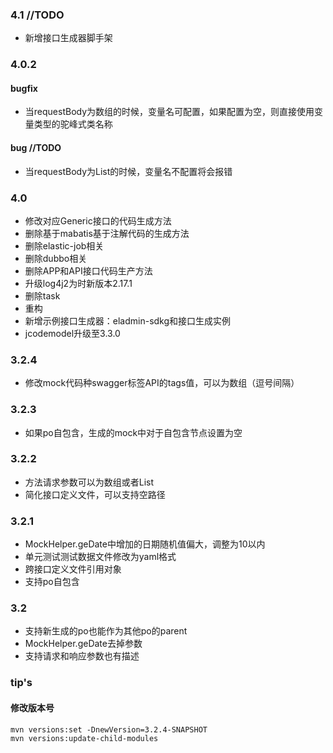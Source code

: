 ### 4.1 //TODO
- 新增接口生成器脚手架


### 4.0.2
#### bugfix
- 当requestBody为数组的时候，变量名可配置，如果配置为空，则直接使用变量类型的驼峰式类名称

#### bug //TODO
- 当requestBody为List的时候，变量名不配置将会报错

### 4.0
- 修改对应Generic接口的代码生成方法
- 删除基于mabatis基于注解代码的生成方法
- 删除elastic-job相关
- 删除dubbo相关
- 删除APP和API接口代码生产方法
- 升级log4j2为时新版本2.17.1
- 删除task
- 重构
- 新增示例接口生成器：eladmin-sdkg和接口生成实例
- jcodemodel升级至3.3.0

### 3.2.4
- 修改mock代码种swagger标签API的tags值，可以为数组（逗号间隔）
### 3.2.3
- 如果po自包含，生成的mock中对于自包含节点设置为空

### 3.2.2
- 方法请求参数可以为数组或者List
- 简化接口定义文件，可以支持空路径


### 3.2.1
- MockHelper.geDate中增加的日期随机值偏大，调整为10以内
- 单元测试测试数据文件修改为yaml格式
- 跨接口定义文件引用对象
- 支持po自包含


### 3.2 
- 支持新生成的po也能作为其他po的parent
- MockHelper.geDate去掉参数
- 支持请求和响应参数也有描述

### tip's
#### 修改版本号
```
mvn versions:set -DnewVersion=3.2.4-SNAPSHOT
mvn versions:update-child-modules
```

